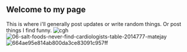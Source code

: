 ## Welcome to my page

This is where i'll generally post updates or write random things.
Or post things I find funny.
![cgh](https://user-images.githubusercontent.com/47090339/51807910-c67fe580-2241-11e9-9839-bd57b6f7d46c.jpg)
![06-salt-foods-never-find-cardiologists-table-2014777-matejay](https://user-images.githubusercontent.com/47090339/51807914-d1d31100-2241-11e9-8298-beee079cf2db.jpg)
![664ae95e814ab800da3ce83091c957ff](https://user-images.githubusercontent.com/47090339/51807918-dc8da600-2241-11e9-9d8e-82b7d52cc783.png)
